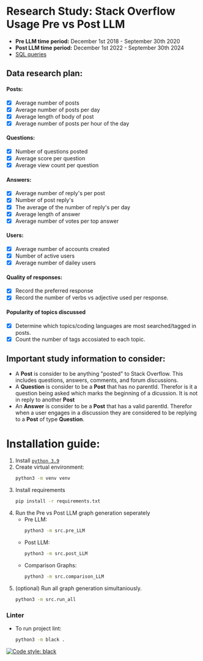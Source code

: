 # Research Study: Stack Overflow Usage Pre vs Post LLM
- **Pre LLM time period:** December 1st 2018 - September 30th 2020
- **Post LLM time period:** December 1st 2022 - September 30th 2024
- [SQL queries](./SQL_queries.md)

## Data research plan:
#### Posts:
- [X] Average number of posts
- [X] Average number of posts per day
- [X] Average length of body of post
- [X] Average number of posts per hour of the day
#### Questions:
- [X] Number of questions posted
- [X] Average score per question
- [X] Average view count per question
#### Answers:
- [X] Average number of reply's per post
- [X] Number of post reply's
- [X] The average of the number of reply's per day
- [X] Average length of answer
- [X] Average number of votes per top answer
#### Users:
- [X] Average number of accounts created
- [X] Number of active users
- [X] Average number of dailey users
#### Quality of responses:
- [X] Record the preferred response
- [X] Record the number of verbs vs adjective used per response.
#### Popularity of topics discussed
- [X] Determine which topics/coding languages are most searched/tagged in posts.
- [X] Count the number of tags accosiated to each topic.

## Important study information to consider:
- A **Post** is consider to be anything "posted" to Stack Overflow. This includes questions, answers, comments, and forum discussions.
- A **Question** is consider to be a **Post** that has no parentId. Therefor is it a question being asked which marks the beginning of a dicussion. It is not in reply to another **Post**
- An **Answer** is consider to be a **Post** that has a valid parentId. Therefor when a user engages in a discussion they are considered to be replying to a **Post** of type **Question**.

# Installation guide:
1. Install [`python 3.9`](https://www.python.org/downloads/release/python-3913/)
2. Create virtual environment:
    ```bash
    python3 -m venv venv
    ```
3. Install requirements
    ```bash
    pip install -r requirements.txt
    ```
4. Run the Pre vs Post LLM graph generation seperately
    - Pre LLM:
        ```bash
        python3 -m src.pre_LLM
        ```
    - Post LLM:
        ```bash
        python3 -m src.post_LLM
        ```
    - Comparison Graphs:
        ```bash
        python3 -m src.comparison_LLM
        ```
5. (optional) Run all graph generation simultaniously.
    ```bash
    python3 -m src.run_all
    ```

### Linter 
- To run project lint:
    ```bash
    python3 -m black .
    ```
[![Code style: black](https://img.shields.io/badge/code%20style-black-000000.svg)](https://github.com/psf/black)
